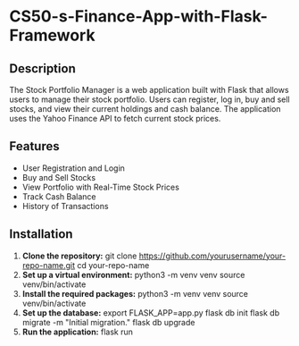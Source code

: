 # CS50-s-Finance-App-with-Flask-Framework

## Description
The Stock Portfolio Manager is a web application built with Flask that allows users to manage their stock portfolio. Users can register, log in, buy and sell stocks, and view their current holdings and cash balance. The application uses the Yahoo Finance API to fetch current stock prices.

## Features
- User Registration and Login
- Buy and Sell Stocks
- View Portfolio with Real-Time Stock Prices
- Track Cash Balance
- History of Transactions

## Installation

1. **Clone the repository:**
   git clone https://github.com/yourusername/your-repo-name.git
   cd your-repo-name
2. **Set up a virtual environment:**
   python3 -m venv venv
   source venv/bin/activate
3. **Install the required packages:**
    python3 -m venv venv
    source venv/bin/activate
4. **Set up the database:**
     export FLASK_APP=app.py
     flask db init
     flask db migrate -m "Initial migration."
     flask db upgrade
5. **Run the application:**
     flask run


